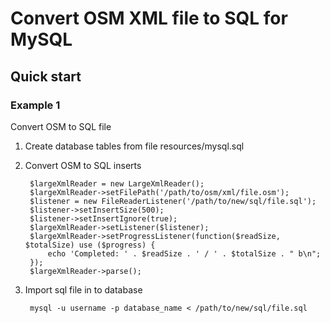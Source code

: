 # Convert OSM XML file to SQL for MySQL


## Quick start

### Example 1
Convert OSM to SQL file
1. Create database tables from file resources/mysql.sql

2. Convert OSM to SQL inserts

        $largeXmlReader = new LargeXmlReader();
        $largeXmlReader->setFilePath('/path/to/osm/xml/file.osm');
        $listener = new FileReaderListener('/path/to/new/sql/file.sql');
        $listener->setInsertSize(500);
        $listener->setInsertIgnore(true);
        $largeXmlReader->setListener($listener);
        $largeXmlReader->setProgressListener(function($readSize, $totalSize) use ($progress) {
            echo 'Completed: ' . $readSize . ' / ' . $totalSize . " b\n";
        });
        $largeXmlReader->parse();

3. Import sql file in to database

        mysql -u username -p database_name < /path/to/new/sql/file.sql

